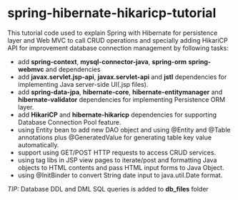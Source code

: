 # spring-hibernate-hikaricp-tutorial

This tutorial code used to explain Spring with Hibernate for persistence layer and Web MVC to call CRUD operations and specially adding HikariCP API for improvement database connection management by following tasks:

* add **spring-context**, **mysql-connector-java**, **spring-orm** **spring-webmvc** and dependencies
* add **javax.servlet.jsp-api**, **javax.servlet-api** and **jstl** dependencies for implementing Java server-side UI(.jsp files).
* add **spring-data-jpa**, **hibernate-core**, **hibernate-entitymanager** and **hibernate-validator** dependencies for implementing Persistence ORM layer.
* add **HikariCP** and **hibernate-hikaricp** dependencies for supporting Database Connection Pool feature.
* using Entity bean to add new DAO object and using @Entity and @Table annotations plus @GeneratedValue for generating table key value automatically.
* support using GET/POST HTTP requests to access CRUD services.
* using tag libs in JSP view pages to iterate/post and formatting Java objects to HTML contents and pass HTML input forms to Java Object.
* using @InitBinder to convert String date input to java.util.Date format.

_TIP:_ Database DDL and DML SQL queries is added to **db_files** folder